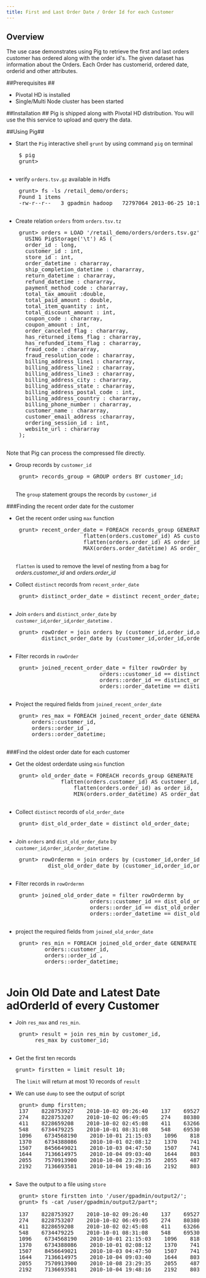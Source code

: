 ```yaml
---
title: First and Last Order Date / Order Id for each Customer
---
```


Overview 
--------
The use case demonstrates using Pig to retrieve the first and last orders customer has ordered along with the order id's.
The given dataset has information about the Orders. Each Order has customerid, ordered date, orderid and other attributes.

##Prerequisites ##

*  Pivotal HD is installed 
*  Single/Multi Node cluster has been started

##Installation ##
Pig is shipped along with Pivotal HD distribution. You will use the this service to upload and query the data.

##Using Pig##

* Start the `Pig` interactive shell `grunt` by using command `pig` on terminal

   <pre class="terminal">
   $ pig
   grunt> 
   </pre>


* verify `orders.tsv.gz` available in Hdfs 

   <pre class="terminal">
   grunt> fs -ls /retail_demo/orders;
   Found 1 items
   -rw-r--r--   3 gpadmin hadoop   72797064 2013-06-25 10:13 /retail_demo/orders/orders.tsv.gz
   </pre>

* Create relation `orders` from `orders.tsv.tz` 

   <pre class="terminal">
   grunt> orders = LOAD '/retail_demo/orders/orders.tsv.gz'
     USING PigStorage('\t') AS (
     order_id : long,
     customer_id : int,
     store_id : int,
     order_datetime : chararray,
     ship_completion_datetime : chararray,
     return_datetime : chararray,
     refund_datetime : chararray,
     payment_method_code : chararray,
     total_tax_amount :double,
     total_paid_amount : double,
     total_item_quantity : int,
     total_discount_amount : int,
     coupon_code : chararray,
     coupon_amount : int,
     order_canceled_flag : chararray,
     has_returned_items_flag : chararray,
     has_refunded_items_flag : chararray,
     fraud_code : chararray,
     fraud_resolution_code : chararray, 
     billing_address_line1 : chararray,
     billing_address_line2 : chararray,
     billing_address_line3 : chararray,
     billing_address_city : chararray,
     billing_address_state : chararray,
     billing_address_postal_code : int,
     billing_address_country : chararray,
     billing_phone_number : chararray,
     customer_name : chararray,
     customer_email_address :chararray,
     ordering_session_id : int,
     website_url : chararray
   );
   </pre>
Note that Pig can process the compressed file directly.

* Group records by `customer_id`

   <pre class="terminal">
   grunt> records_group = GROUP orders BY customer_id;
   </pre>

   The `group` statement groups the records by `customer_id`

###Finding the recent order date for the customer

* Get the recent order using `max` function

   <pre class="terminal">
   grunt> recent_order_date = FOREACH records_group GENERATE 
                       flatten(orders.customer_id) AS customer_id,
                       flatten(orders.order_id) AS order_id,
                       MAX(orders.order_datetime) AS order_datetime;
   </pre>

   `flatten` is used to remove the level of nesting from a bag for *orders.customer_id* and *orders.order_id*

* Collect `distinct` records from `recent_order_date`

   <pre class="terminal">
   grunt> distinct_order_date = distinct recent_order_date;
   </pre>

* Join `orders` and `distinct_order_date` by `customer_id`,`order_id`,`order_datetime` .

   <pre class="terminal">
   grunt> rowOrder = join orders by (customer_id,order_id,order_datetime),
	      distinct_order_date by (customer_id,order_id,order_datetime);
   </pre>

* Filter records in `rowOrder`

   <pre class="terminal">
   grunt> joined_recent_order_date = filter rowOrder by 
                            orders::customer_id == distinct_order_date::customer_id and 
                            orders::order_id == distinct_order_date::order_id and 
                            orders::order_datetime == distinct_order_date::order_datetime;
   </pre>

* Project the required fields from `joined_recent_order_date`

   <pre class="terminal">
   grunt> res_max = FOREACH joined_recent_order_date GENERATE 
	   orders::customer_id,
	   orders::order_id ,
	   orders::order_datetime;
   </pre>

###Find the oldest order date for each customer

* Get the oldest orderdate using `min` function

   <pre class="terminal">
   grunt> old_order_date = FOREACH records_group GENERATE 
	            flatten(orders.customer_id) AS customer_id,
                    flatten(orders.order_id) as order_id,
                    MIN(orders.order_datetime) AS order_datetime;
   </pre>


* Collect `distinct` records of `old_order_date`

   <pre class="terminal">
   grunt> dist_old_order_date = distinct old_order_date;
   </pre>

* Join `orders` and `dist_old_order_date` by `customer_id`,`order_id`,`order_datetime` .

   <pre class="terminal">
   grunt> rowOrdermn = join orders by (customer_id,order_id,order_datetime),
	        dist_old_order_date by (customer_id,order_id,order_datetime);
   </pre> 

* Filter records in `rowOrdermn`

   <pre class="terminal">
   grunt> joined_old_order_date = filter rowOrdermn by 
                         orders::customer_id == dist_old_order_date::customer_id and 
                         orders::order_id == dist_old_order_date::order_id and   
                         orders::order_datetime == dist_old_order_date::order_datetime;
   </pre> 
* project the required fields from `joined_old_order_date`

   <pre class="terminal">
   grunt> res_min = FOREACH joined_old_order_date GENERATE 
           orders::customer_id,
           orders::order_id ,
           orders::order_datetime;
   </pre>

#   Join Old Date and Latest Date adOrderId of every Customer #
* Join `res_max` and `res_min`.

   <pre class="terminal">
   grunt> result = join res_min by customer_id,
	    res_max by customer_id; 
   </pre>

*  Get the first ten records  

   <pre class="terminal">
   grunt> firstten = limit result 10;
   </pre>
   The `limit` will return at most 10 records of `result`

* We can use `dump` to see the output of script  
	
   <pre class="terminal">
   grunt> dump firstten;
   137    8228753927    2010-10-02 09:26:40    137    6952760836    2010-10-10 23:46:16
   274    8228753207    2010-10-02 06:49:05    274    8038062167    2010-10-14 09:17:33
   411    8228659208    2010-10-02 02:45:08    411    6326675610    2010-10-11 11:32:28
   548    6734479225    2010-10-01 08:31:08    548    6953064348    2010-10-10 19:20:25
   1096    6734568190    2010-10-01 21:15:03    1096    8181753531    2010-10-07 04:04:26
   1370    6734388086    2010-10-01 02:08:12    1370    7412417661    2010-10-12 23:46:44
   1507    8456649021    2010-10-03 04:47:50    1507    7412451029    2010-10-12 07:37:18
   1644    7136614975    2010-10-04 09:03:40    1644    8038062935    2010-10-14 17:27:29
   2055    7570913900    2010-10-08 23:29:35    2055    4877101631    2010-10-13 21:12:05
   2192    7136693581    2010-10-04 19:48:16    2192    8037933831    2010-10-14 12:35:21
   </pre>

* Save the output to a file using `store` 

   <pre class="terminal">
   grunt> store firstten into '/user/gpadmin/output2/';
   grunt> fs -cat /user/gpadmin/output2/part*;
   
   137    8228753927    2010-10-02 09:26:40    137    6952760836    2010-10-10 23:46:16
   274    8228753207    2010-10-02 06:49:05    274    8038062167    2010-10-14 09:17:33
   411    8228659208    2010-10-02 02:45:08    411    6326675610    2010-10-11 11:32:28
   548    6734479225    2010-10-01 08:31:08    548    6953064348    2010-10-10 19:20:25
   1096    6734568190    2010-10-01 21:15:03    1096    8181753531    2010-10-07 04:04:26
   1370    6734388086    2010-10-01 02:08:12    1370    7412417661    2010-10-12 23:46:44
   1507    8456649021    2010-10-03 04:47:50    1507    7412451029    2010-10-12 07:37:18
   1644    7136614975    2010-10-04 09:03:40    1644    8038062935    2010-10-14 17:27:29
   2055    7570913900    2010-10-08 23:29:35    2055    4877101631    2010-10-13 21:12:05
   2192    7136693581    2010-10-04 19:48:16    2192    8037933831    2010-10-14 12:35:21
 
   </pre>

